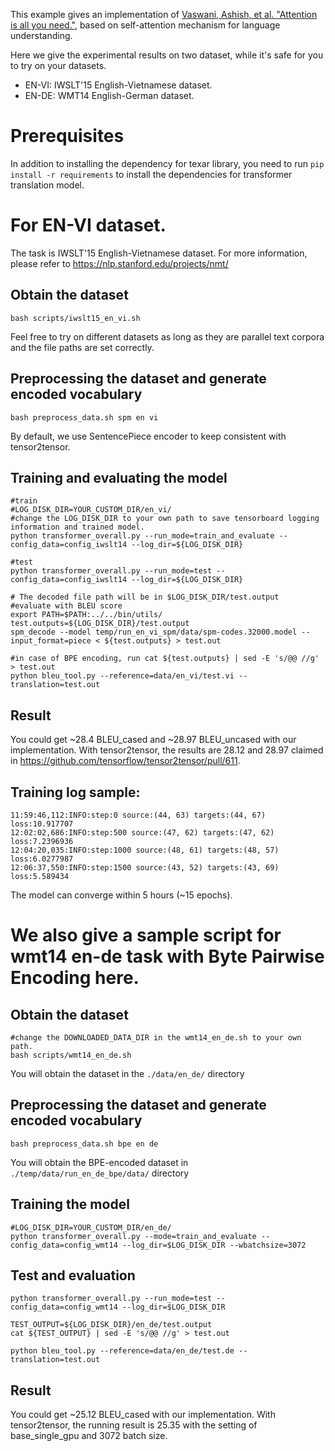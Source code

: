 This example gives an implementation of [Vaswani, Ashish, et al. "Attention is all you need."](http://papers.nips.cc/paper/7181-attention-is-all-you-need.pdf), based on self-attention mechanism for language understanding.

Here we give the experimental results on two dataset, while it's safe for you to try on your datasets.

- EN-VI: IWSLT'15 English-Vietnamese dataset.
- EN-DE: WMT14 English-German dataset.

# Prerequisites

In addition to installing the dependency for texar library, you need to
run `pip install -r requirements` to install the dependencies for transformer translation model.

# For EN-VI dataset.

The task is IWSLT'15 English-Vietnamese dataset. For more information, please refer to https://nlp.stanford.edu/projects/nmt/

## Obtain the dataset

```
bash scripts/iwslt15_en_vi.sh
```
Feel free to try on different datasets as long as they are parallel text corpora and the file paths are set correctly.

## Preprocessing the dataset and generate encoded vocabulary

```
bash preprocess_data.sh spm en vi
```

By default, we use SentencePiece encoder to keep consistent with tensor2tensor.

## Training and evaluating the model

```
#train
#LOG_DISK_DIR=YOUR_CUSTOM_DIR/en_vi/
#change the LOG_DISK_DIR to your own path to save tensorboard logging information and trained model.
python transformer_overall.py --run_mode=train_and_evaluate --config_data=config_iwslt14 --log_dir=${LOG_DISK_DIR}

#test
python transformer_overall.py --run_mode=test --config_data=config_iwslt14 --log_dir=${LOG_DISK_DIR}

# The decoded file path will be in $LOG_DISK_DIR/test.output
#evaluate with BLEU score
export PATH=$PATH:../../bin/utils/
test.outputs=${LOG_DISK_DIR}/test.output
spm_decode --model temp/run_en_vi_spm/data/spm-codes.32000.model --input_format=piece < ${test.outputs} > test.out

#in case of BPE encoding, run cat ${test.outputs} | sed -E 's/@@ //g' > test.out
python bleu_tool.py --reference=data/en_vi/test.vi --translation=test.out
```

## Result

You could get ~28.4 BLEU_cased and ~28.97 BLEU_uncased with our implementation. With tensor2tensor, the results are 28.12 and 28.97 claimed in https://github.com/tensorflow/tensor2tensor/pull/611.

## Training log sample:

```
11:59:46,112:INFO:step:0 source:(44, 63) targets:(44, 67) loss:10.917707
12:02:02,686:INFO:step:500 source:(47, 62) targets:(47, 62) loss:7.2396936
12:04:20,035:INFO:step:1000 source:(48, 61) targets:(48, 57) loss:6.0277987
12:06:37,550:INFO:step:1500 source:(43, 52) targets:(43, 69) loss:5.589434
```

The model can converge within 5 hours (~15 epochs).


# We also give a sample script for wmt14 en-de task with Byte Pairwise Encoding here.

## Obtain the dataset
```
#change the DOWNLOADED_DATA_DIR in the wmt14_en_de.sh to your own path.
bash scripts/wmt14_en_de.sh
```
You will obtain the dataset in the `./data/en_de/` directory

## Preprocessing the dataset and generate encoded vocabulary
```
bash preprocess_data.sh bpe en de
```

You will obtain the BPE-encoded dataset in `./temp/data/run_en_de_bpe/data/` directory

## Training the model

```
#LOG_DISK_DIR=YOUR_CUSTOM_DIR/en_de/
python transformer_overall.py --mode=train_and_evaluate --config_data=config_wmt14 --log_dir=$LOG_DISK_DIR --wbatchsize=3072
```

## Test and evaluation
```
python transformer_overall.py --run_mode=test --config_data=config_wmt14 --log_dir=$LOG_DISK_DIR

TEST_OUTPUT=${LOG_DISK_DIR}/en_de/test.output
cat ${TEST_OUTPUT} | sed -E 's/@@ //g' > test.out

python bleu_tool.py --reference=data/en_de/test.de --translation=test.out
```

## Result

You could get ~25.12 BLEU_cased with our implementation. With tensor2tensor, the running result is 25.35 with the setting of base_single_gpu and 3072 batch size.


